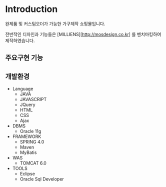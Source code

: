 # Introduction
완제품 및 커스텀오더가 가능한 가구제작 쇼핑몰입니다.

전반적인 디자인과 기능들은 [MILLIENS][http://mosdesign.co.kr] 를 벤치마킹하여 제작하였습니다.

## 주요구현 기능


## 개발환경
* Language
  * JAVA
  * JAVASCRIPT
  * JQuery
  * HTML
  * CSS
  * Ajax
* DBMS
  * Oracle 11g
* FRAMEWORK
  * SPRING 4.0
  * Maven
  * MyBatis
* WAS
  * TOMCAT 6.0
* TOOLS
  * Eclipse
  * Oracle Sql Developer
